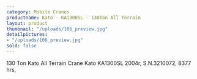 ```yaml
---
category: Mobile Cranes
productname: Kato - KA1300SL - 130Ton All Terrain
layout: product
thumbnail: "/uploads/106_preview.jpg"
detailpictures:
- "/uploads/106_preview.jpg"
sold: false
---
```


130 Ton Kato All Terrain Crane
Kato KA1300SL
2004r, S.N.3210072, 8377 hrs,


